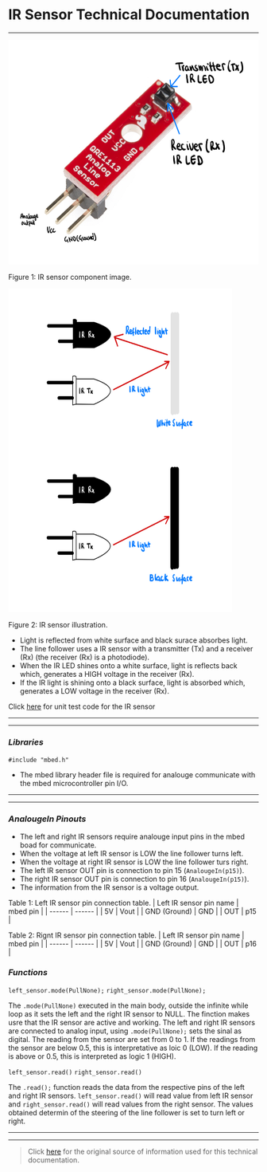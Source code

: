 # IR Sensor Technical Documentation
---

<img src="Final_Report/Images/IR_sensor_component.jpeg" alt="IR sensor component image" width="600" height="450">

Figure 1: IR sensor component image. 

<img src="Final_Report/Images/IR_sensor.jpeg" alt="IR sensor illustration." width="450" height="650">

Figure 2: IR sensor illustration. 

- Light is reflected from white surface and black surace absorbes light. 
- The line follower uses a IR sensor with a transmitter (Tx) and a receiver (Rx) (the receiver (Rx) is a photodiode).
- When the IR LED shines onto a white surface, light is reflects back which, generates a HIGH voltage in the receiver (Rx). 
- If the IR light is shining onto a black surface, light is absorbed which, generates a LOW voltage in the receiver (Rx).

Click [here](Product_Development/Software/Component_Unit_Test/IR_sensors_unit_code.c) for unit test code for the IR sensor

---
---

### _Libraries_

`#include "mbed.h"`

- The mbed library header file is required for analouge communicate with the mbed microcontroller pin I/O.

---
---

### _AnalougeIn Pinouts_
- The left and right IR sensors require analouge input pins in the mbed boad for communicate. 
- When the voltage at left IR sensor is LOW the line follower turns left. 
- When the voltage at right IR sensor is LOW the line follower turs right. 
- The left IR sensor OUT pin is connection to pin 15 (```AnalougeIn(p15)```). 
- The right IR sensor OUT pin is connection to pin 16 (```AnalougeIn(p15)```). 
- The information from the IR sensor is a voltage output.

Table 1: Left IR sensor pin connection table. 
| Left IR sensor pin name | mbed pin |
| ------ | ------ |
| 5V | Vout |
| GND (Ground) | GND |
| OUT | p15 |

Table 2: Rignt IR sensor pin connection table. 
| Left IR sensor pin name | mbed pin |
| ------ | ------ |
| 5V | Vout |
| GND (Ground) | GND |
| OUT | p16 |

### _Functions_

```left_sensor.mode(PullNone);```
```right_sensor.mode(PullNone);```

The ```.mode(PullNone)``` executed in the main body, outside the infinite while loop as it sets the left and the right IR sensor to NULL. The finction makes usre that the IR sensor are active and working. The left and right IR sensors are connected to analog input, using ```.mode(PullNone);``` sets the sinal as digital. The reading from the sensor are set from 0 to 1. If the readings from the sensor are below 0.5, this is interpretative as loic 0 (LOW). If the reading is above or 0.5, this is interpreted as logic 1 (HIGH). 

```left_sensor.read()```
```right_sensor.read()```

The ```.read();``` function reads the data from the respective pins of the left and right IR sensors. ```left_sensor.read()``` will read value from left IR sensor and ```right_sensor.read()``` will read values from the right sensor. The values obtained determin of the steering of the line follower is set to turn left or right. 

---
---
> 
> Click [here](https://os.mbed.com/questions/69023/coding-for-ir-sensor/) for the original source of information used for this technical documentation. 
> 

